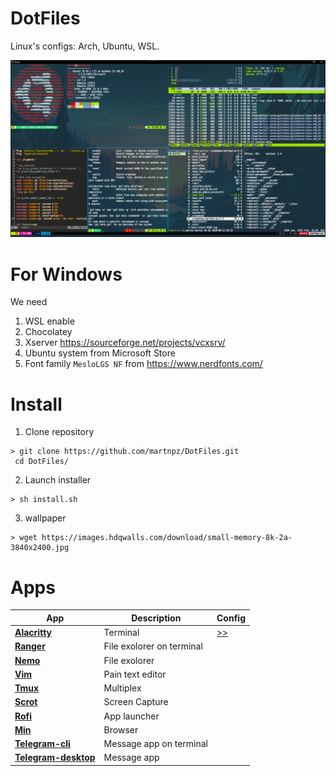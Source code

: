 # DotFiles
Linux's configs: Arch, Ubuntu, WSL.

![Terminal](SetUp.png)


# For Windows
 
 We need
 1. WSL enable
 2. Chocolatey
 3. Xserver https://sourceforge.net/projects/vcxsrv/
 4. Ubuntu system from Microsoft Store
 5. Font family ```MesloLGS NF``` from https://www.nerdfonts.com/

# Install

1. Clone repository
```
> git clone https://github.com/martnpz/DotFiles.git
 cd DotFiles/
```
2. Launch installer
```
> sh install.sh
```
3. wallpaper
```
> wget https://images.hdqwalls.com/download/small-memory-8k-2a-3840x2400.jpg
```

# Apps 

| App                                                                     | Description               | Config                                                                  |
| -------------------------------------------------------------------     |-------------------------- | ------------------                                                      |
| **[Alacritty](https://github.com/alacritty/alacritty)**                 | Terminal                  | [>>](https://github.com/martnpz/DotFiles/tree/master/.config/alacritty) |
| **[Ranger](https://github.com/ranger/ranger)**                          | File exolorer on terminal |
| **[Nemo](https://wiki.archlinux.org/index.php/Nemo)**                   | File exolorer             |
| **[Vim](https://wiki.archlinux.org/index.php/Vim)**                     | Pain text editor          |
| **[Tmux](https://github.com/tmux/tmux/wiki)**                           | Multiplex                 |
| **[Scrot](https://github.com/resurrecting-open-source-projects/scrot)** | Screen Capture            |
| **[Rofi](https://wiki.archlinux.org/index.php/Rofi)**                   | App launcher              |
| **[Min](https://www.archlinux.org/packages/community/any/min/)**        | Browser                   |
| **[Telegram-cli](https://github.com/vysheng/tg)**                       | Message app on terminal   |
| **[Telegram-desktop](https://wiki.archlinux.org/index.php/Telegram)**   | Message app               |
